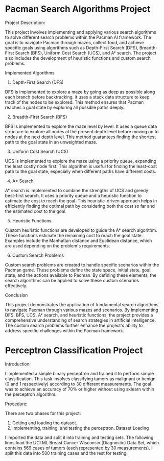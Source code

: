 # Pacman Search Algorithms Project
Project Description:

This project involves implementing and applying various search algorithms to solve different search problems within the Pacman AI framework. The goal is to navigate Pacman through mazes, collect food, and achieve specific goals using algorithms such as Depth-First Search (DFS), Breadth-First Search (BFS), Uniform Cost Search (UCS), and A* search. The project also includes the development of heuristic functions and custom search problems.

Implemented Algorithms
1. Depth-First Search (DFS)

DFS is implemented to explore a maze by going as deep as possible along each branch before backtracking. It uses a stack data structure to keep track of the nodes to be explored. This method ensures that Pacman reaches a goal state by exploring all possible paths deeply.

2. Breadth-First Search (BFS)

BFS is implemented to explore the maze level by level. It uses a queue data structure to explore all nodes at the present depth level before moving on to nodes at the next depth level. This method guarantees finding the shortest path to the goal state in an unweighted maze.

3. Uniform Cost Search (UCS)

UCS is implemented to explore the maze using a priority queue, expanding the least costly node first. This algorithm is useful for finding the least-cost path to the goal state, especially when different paths have different costs.

4. A* Search

A* search is implemented to combine the strengths of UCS and greedy best-first search. It uses a priority queue and a heuristic function to estimate the cost to reach the goal. This heuristic-driven approach helps in efficiently finding the optimal path by considering both the cost so far and the estimated cost to the goal.

5. Heuristic Functions

Custom heuristic functions are developed to guide the A* search algorithm. These functions estimate the remaining cost to reach the goal state. Examples include the Manhattan distance and Euclidean distance, which are used depending on the problem's requirements.

6. Custom Search Problems

Custom search problems are created to handle specific scenarios within the Pacman game. These problems define the state space, initial state, goal state, and the actions available to Pacman. By defining these elements, the search algorithms can be applied to solve these custom scenarios effectively.

Conclusion

This project demonstrates the application of fundamental search algorithms to navigate Pacman through various mazes and scenarios. By implementing DFS, BFS, UCS, A* search, and heuristic functions, the project provides a comprehensive understanding of search strategies in artificial intelligence. The custom search problems further enhance the project's ability to address specific challenges within the Pacman framework.

# Perceptron Classification Project
Introduction:

I implemented a simple binary perceptron and trained it to perform simple classification. This task involves classifying tumors as malignant or benign (0 and 1 respectively) according to 30 different measurements. The goal was to achieve an accuracy of 70% or higher without using sklearn within the perceptron algorithm.

Procedure:

There are two phases for this project:

1. Getting and loading the dataset.
2. Implementing, training, and testing the perceptron.
Dataset Loading

I imported the data and split it into training and testing sets. The following lines load the UCI ML Breast Cancer Wisconsin (Diagnostic) Data Set, which contains 569 cases of tumors (each represented by 30 measurements). I split this data into 500 training cases and the rest for testing.
